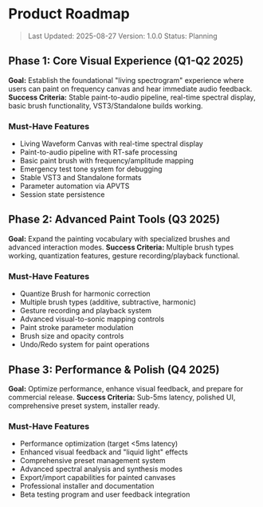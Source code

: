 # Product Roadmap

> Last Updated: 2025-08-27
> Version: 1.0.0
> Status: Planning

## Phase 1: Core Visual Experience (Q1-Q2 2025)

**Goal:** Establish the foundational "living spectrogram" experience where users can paint on frequency canvas and hear immediate audio feedback.
**Success Criteria:** Stable paint-to-audio pipeline, real-time spectral display, basic brush functionality, VST3/Standalone builds working.

### Must-Have Features

- Living Waveform Canvas with real-time spectral display
- Paint-to-audio pipeline with RT-safe processing
- Basic paint brush with frequency/amplitude mapping
- Emergency test tone system for debugging
- Stable VST3 and Standalone formats
- Parameter automation via APVTS
- Session state persistence

## Phase 2: Advanced Paint Tools (Q3 2025)

**Goal:** Expand the painting vocabulary with specialized brushes and advanced interaction modes.
**Success Criteria:** Multiple brush types working, quantization features, gesture recording/playback functional.

### Must-Have Features

- Quantize Brush for harmonic correction
- Multiple brush types (additive, subtractive, harmonic)
- Gesture recording and playback system
- Advanced visual-to-sonic mapping controls
- Paint stroke parameter modulation
- Brush size and opacity controls
- Undo/Redo system for paint operations

## Phase 3: Performance & Polish (Q4 2025)

**Goal:** Optimize performance, enhance visual feedback, and prepare for commercial release.
**Success Criteria:** Sub-5ms latency, polished UI, comprehensive preset system, installer ready.

### Must-Have Features

- Performance optimization (target <5ms latency)
- Enhanced visual feedback and "liquid light" effects  
- Comprehensive preset management system
- Advanced spectral analysis and synthesis modes
- Export/import capabilities for painted canvases
- Professional installer and documentation
- Beta testing program and user feedback integration